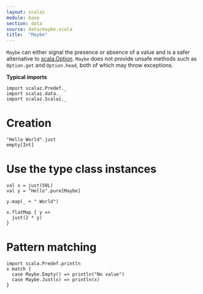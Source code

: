 ```yaml
---
layout: scalaz
module: base
section: data
source: data/maybe.scala
title:  "Maybe"
---
```


`Maybe` can either signal the presence or absence of a value and is a safer alternative to [scala.Option](https://www.scala-lang.org/api/current/scala/Option.html).
`Maybe` does not provide unsafe methods such as `Option.get` and `Option.head`, both of which may throw exceptions.

**Typical imports**

```tut:silent
import scalaz.Predef._
import scalaz.data._
import scalaz.Scalaz._
```

# Creation

```tut
"Hello World".just
empty[Int]
```

# Use the type class instances

```tut
val x = just(50L)
val y = "Hello".pure[Maybe]

y.map(_ + " World")

x.flatMap { y =>
  just(2 * y)
}
```

# Pattern matching

```tut
import scala.Predef.println
x match {
  case Maybe.Empty() => println("No value")
  case Maybe.Just(x) => println(x)
}
```
